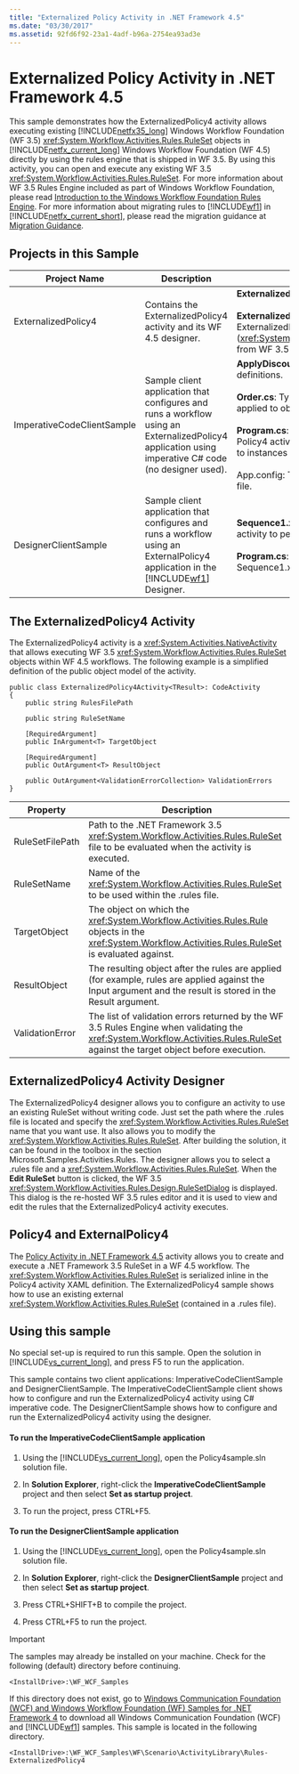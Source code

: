 ```yaml
---
title: "Externalized Policy Activity in .NET Framework 4.5"
ms.date: "03/30/2017"
ms.assetid: 92fd6f92-23a1-4adf-b96a-2754ea93ad3e
---
```

# Externalized Policy Activity in .NET Framework 4.5
This sample demonstrates how the ExternalizedPolicy4 activity allows executing existing [!INCLUDE[netfx35_long](../../../../includes/netfx35-long-md.md)] Windows Workflow Foundation (WF 3.5) <xref:System.Workflow.Activities.Rules.RuleSet> objects in [!INCLUDE[netfx_current_long](../../../../includes/netfx-current-long-md.md)] Windows Workflow Foundation (WF 4.5) directly by using the rules engine that is shipped in WF 3.5. By using this activity, you can open and execute any existing WF 3.5 <xref:System.Workflow.Activities.Rules.RuleSet>. For more information about WF 3.5 Rules Engine included as part of Windows Workflow Foundation, please read [Introduction to the Windows Workflow Foundation Rules Engine](http://go.microsoft.com/fwlink/?LinkId=166079). For more information about migrating rules to [!INCLUDE[wf1](../../../../includes/wf1-md.md)] in [!INCLUDE[netfx_current_short](../../../../includes/netfx-current-short-md.md)], please read the migration guidance at [Migration Guidance](../../../../docs/framework/windows-workflow-foundation/migration-guidance.md).  

## Projects in this Sample  


|        Project Name        |                                                                             Description                                                                             |                                                                                                                                                                                                                              Main Files                                                                                                                                                                                                                              |
|----------------------------|---------------------------------------------------------------------------------------------------------------------------------------------------------------------|----------------------------------------------------------------------------------------------------------------------------------------------------------------------------------------------------------------------------------------------------------------------------------------------------------------------------------------------------------------------------------------------------------------------------------------------------------------------|
|    ExternalizedPolicy4     |                                                 Contains the ExternalizedPolicy4 activity and its WF 4.5 designer.                                                  |                                                                                                **ExternalizedPolicy4.cs**: activity definition.<br /><br /> **ExternalizedPolicy4Designer.xaml**: Custom designer for ExternalizedPolicy4 activity. It uses the Rules editor (<xref:System.Workflow.Activities.Rules.Design.RuleSetDialog>) from WF 3.5 Rules Engine.                                                                                                |
| ImperativeCodeClientSample |         Sample client application that configures and runs a workflow using an ExternalizedPolicy4 application using imperative C# code (no designer used).         | **ApplyDiscount.rules**: File with [!INCLUDE[wf1](../../../../includes/wf1-md.md)] rule definitions.<br /><br /> **Order.cs**: Type that represents a customer order. Rules are applied to objects of this type.<br /><br /> **Program.cs**: Configures and runs a workflow that has a Policy4 activity to apply rules defined in ApplyDiscount.rules to instances of Order objects.<br /><br /> App.config: The configuration file with the path of the rules file. |
|    DesignerClientSample    | Sample client application that configures and runs a workflow using an ExternalPolicy4 application in the [!INCLUDE[wf1](../../../../includes/wf1-md.md)] Designer. |                                                                                                                                      **Sequence1.xaml**: Sequential workflow that uses a Policy4 activity to perform rule evaluations.<br /><br /> **Program.cs**: Runs an instance of the workflow defined in Sequence1.xaml.                                                                                                                                       |

## The ExternalizedPolicy4 Activity  
 The ExternalizedPolicy4 activity is a <xref:System.Activities.NativeActivity> that allows executing WF 3.5 <xref:System.Workflow.Activities.Rules.RuleSet> objects within WF 4.5 workflows. The following example is a simplified definition of the public object model of the activity.  

```  
public class ExternalizedPolicy4Activity<TResult>: CodeActivity  
{  
    public string RulesFilePath   

    public string RuleSetName           

    [RequiredArgument]  
    public InArgument<T> TargetObject   

    [RequiredArgument]  
    public OutArgument<T> ResultObject   

    public OutArgument<ValidationErrorCollection> ValidationErrors   
}  
```  


|Property|Description|  
|-|-|  
|RuleSetFilePath|Path to the .NET Framework 3.5 <xref:System.Workflow.Activities.Rules.RuleSet> file to be evaluated when the activity is executed.|  
|RuleSetName|Name of the <xref:System.Workflow.Activities.Rules.RuleSet> to be used within the .rules file.|  
|TargetObject|The object on which the <xref:System.Workflow.Activities.Rules.Rule> objects in the <xref:System.Workflow.Activities.Rules.RuleSet> is evaluated against.|  
|ResultObject|The resulting object after the rules are applied (for example, rules are applied against the Input argument and the result is stored in the Result argument.|  
|ValidationError|The list of validation errors returned by the WF 3.5 Rules Engine when validating the <xref:System.Workflow.Activities.Rules.RuleSet> against the target object before execution.|  

## ExternalizedPolicy4 Activity Designer  
 The ExternalizedPolicy4 designer allows you to configure an activity to use an existing RuleSet without writing code. Just set the path where the .rules file is located and specify the <xref:System.Workflow.Activities.Rules.RuleSet> name that you want use. It also allows you to modify the <xref:System.Workflow.Activities.Rules.RuleSet>. After building the solution, it can be found in the toolbox in the section Microsoft.Samples.Activities.Rules. The designer allows you to select a .rules file and a <xref:System.Workflow.Activities.Rules.RuleSet>. When the **Edit RuleSet** button is clicked, the WF 3.5 <xref:System.Workflow.Activities.Rules.Design.RuleSetDialog> is displayed. This dialog is the re-hosted WF 3.5 rules editor and it is used to view and edit the rules that the ExternalizedPolicy4 activity executes.  

## Policy4 and ExternalPolicy4  
 The [Policy Activity in .NET Framework 4.5](../../../../docs/framework/windows-workflow-foundation/samples/policy-activity-in-net-framework-4-5.md) activity allows you to create and execute a .NET Framework 3.5 RuleSet in a WF 4.5 workflow. The <xref:System.Workflow.Activities.Rules.RuleSet> is serialized inline in the Policy4 activity XAML definition. The ExternalizedPolicy4 sample shows how to use an existing external <xref:System.Workflow.Activities.Rules.RuleSet> (contained in a .rules file).  

## Using this sample  
 No special set-up is required to run this sample. Open the solution in [!INCLUDE[vs_current_long](../../../../includes/vs-current-long-md.md)], and press F5 to run the application.  

 This sample contains two client applications: ImperativeCodeClientSample and DesignerClientSample. The ImperativeCodeClientSample client shows how to configure and run the ExternalizedPolicy4 activity using C# imperative code. The DesignerClientSample shows how to configure and run the ExternalizedPolicy4 activity using the designer.  

#### To run the ImperativeCodeClientSample application  

1. Using the [!INCLUDE[vs_current_long](../../../../includes/vs-current-long-md.md)], open the Policy4sample.sln solution file.  

2. In **Solution Explorer**, right-click the **ImperativeCodeClientSample** project and then select **Set as startup project**.  

3. To run the project, press CTRL+F5.  

#### To run the DesignerClientSample application  

1. Using the [!INCLUDE[vs_current_long](../../../../includes/vs-current-long-md.md)], open the Policy4sample.sln solution file.  

2. In **Solution Explorer**, right-click the **DesignerClientSample** project and then select **Set as startup project**.  

3. Press CTRL+SHIFT+B to compile the project.  

4. Press CTRL+F5 to run the project.  

> [!IMPORTANT]
>  The samples may already be installed on your machine. Check for the following (default) directory before continuing.  
> 
>  `<InstallDrive>:\WF_WCF_Samples`  
> 
>  If this directory does not exist, go to [Windows Communication Foundation (WCF) and Windows Workflow Foundation (WF) Samples for .NET Framework 4](http://go.microsoft.com/fwlink/?LinkId=150780) to download all Windows Communication Foundation (WCF) and [!INCLUDE[wf1](../../../../includes/wf1-md.md)] samples. This sample is located in the following directory.  
> 
>  `<InstallDrive>:\WF_WCF_Samples\WF\Scenario\ActivityLibrary\Rules-ExternalizedPolicy4`
